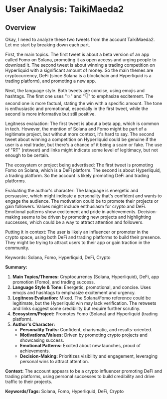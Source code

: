 # User Analysis: TaikiMaeda2

## Overview

<think>
Okay, I need to analyze these two tweets from the account TaikiMaeda2. Let me start by breaking down each part.

First, the main topics. The first tweet is about a beta version of an app called Fomo on Solana, promoting it as open access and urging people to download it. The second tweet is about winning a trading competition on Hyperliquid with a significant amount of money. So the main themes are cryptocurrency, DeFi (since Solana is a blockchain and Hyperliquid is a trading platform), and promoting a new app.

Next, the language style. Both tweets are concise, using emojis and hashtags. The first one uses "💥" and "👇" to emphasize excitement. The second one is more factual, stating the win with a specific amount. The tone is enthusiastic and promotional, especially in the first tweet, while the second is more informative but still positive.

Legitness evaluation: The first tweet is about a beta app, which is common in tech. However, the mention of Solana and Fomo might be part of a legitimate project, but without more context, it's hard to say. The second tweet about winning a competition on Hyperliquid could be genuine if the user is a real trader, but there's a chance of it being a scam or fake. The use of "RT" (retweet) and links might indicate some level of legitimacy, but not enough to be certain.

The ecosystem or project being advertised: The first tweet is promoting Fomo on Solana, which is a DeFi platform. The second is about Hyperliquid, a trading platform. So the account is likely promoting DeFi and trading platforms.

Evaluating the author's character: The language is energetic and persuasive, which might indicate a personality that's confident and wants to engage the audience. The motivation could be to promote their projects or gain followers. Values might include enthusiasm for crypto and DeFi. Emotional patterns show excitement and pride in achievements. Decision-making seems to be driven by promoting new projects and highlighting successes, which could be a way to attract attention and followers.

Putting it in context: The user is likely an influencer or promoter in the crypto space, using both DeFi and trading platforms to build their presence. They might be trying to attract users to their app or gain traction in the community.

Keywords: Solana, Fomo, Hyperliquid, DeFi, Crypto
</think>

**Summary:**  
1. **Main Topics/Themes:** Cryptocurrency (Solana, Hyperliquid), DeFi, app promotion (Fomo), and trading success.  
2. **Language Style & Tone:** Energetic, promotional, and concise. Uses emojis and hashtags to emphasize excitement and urgency.  
3. **Legitness Evaluation:** Mixed. The Solana/Fomo reference could be legitimate, but the Hyperliquid win may lack verification. The retweets and links suggest some credibility but require further scrutiny.  
4. **Ecosystem/Project:** Promotes Fomo (Solana) and Hyperliquid (trading platform).  
5. **Author's Character:**  
   - **Personality Traits:** Confident, charismatic, and results-oriented.  
   - **Motivations/Values:** Driven by promoting crypto projects and showcasing success.  
   - **Emotional Patterns:** Excited about new launches, proud of achievements.  
   - **Decision-Making:** Prioritizes visibility and engagement, leveraging personal wins to attract attention.  

**Context:** The account appears to be a crypto influencer promoting DeFi and trading platforms, using personal successes to build credibility and drive traffic to their projects.  

**Keywords/Tags:** Solana, Fomo, Hyperliquid, DeFi, Crypto